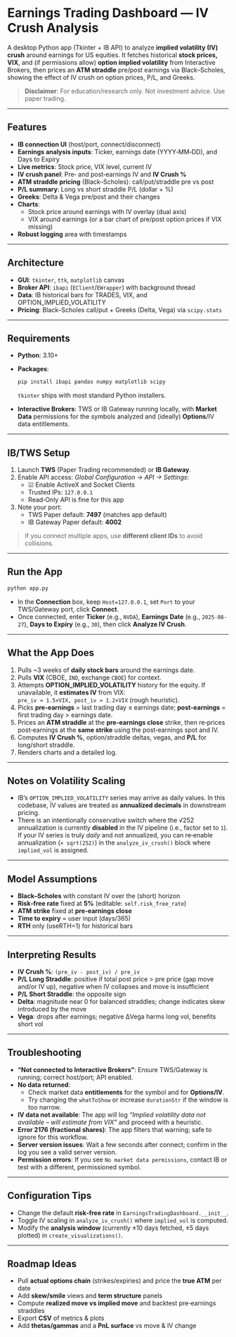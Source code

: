# Earnings Trading Dashboard — IV Crush Analysis

A desktop Python app (Tkinter + IB API) to analyze **implied volatility (IV) crush** around earnings for US equities. It fetches historical **stock prices, VIX**, and (if permissions allow) **option implied volatility** from Interactive Brokers, then prices an **ATM straddle** pre/post earnings via Black–Scholes, showing the effect of IV crush on option prices, P/L, and Greeks.

> **Disclaimer**: For education/research only. Not investment advice. Use paper trading.

---

## Features
- **IB connection UI** (host/port, connect/disconnect)
- **Earnings analysis inputs**: Ticker, earnings date (YYYY‑MM‑DD), and Days to Expiry
- **Live metrics**: Stock price, VIX level, current IV
- **IV crush panel**: Pre‑ and post‑earnings IV and **IV Crush %**
- **ATM straddle pricing** (Black–Scholes): call/put/straddle pre vs post
- **P/L summary**: Long vs short straddle P/L (dollar + %)
- **Greeks**: Delta & Vega pre/post and their changes
- **Charts**:
  - Stock price around earnings with IV overlay (dual axis)
  - VIX around earnings (or a bar chart of pre/post option prices if VIX missing)
- **Robust logging** area with timestamps

---

## Architecture
- **GUI**: `tkinter`, `ttk`, `matplotlib` canvas
- **Broker API**: `ibapi` (`EClient`/`EWrapper`) with background thread
- **Data**: IB historical bars for TRADES, VIX, and OPTION_IMPLIED_VOLATILITY
- **Pricing**: Black–Scholes call/put + Greeks (Delta, Vega) via `scipy.stats`

---

## Requirements
- **Python**: 3.10+
- **Packages**:
  ```bash
  pip install ibapi pandas numpy matplotlib scipy
  ```
  `tkinter` ships with most standard Python installers.

- **Interactive Brokers**: TWS or IB Gateway running locally, with **Market Data** permissions for the symbols analyzed and (ideally) **Options**/IV data entitlements.

---

## IB/TWS Setup
1. Launch **TWS** (Paper Trading recommended) or **IB Gateway**.
2. Enable API access: *Global Configuration → API → Settings*:
   - ☑ Enable ActiveX and Socket Clients
   - Trusted IPs: `127.0.0.1`
   - Read‑Only API is fine for this app
3. Note your port:
   - TWS Paper default: **7497** (matches app default)
   - IB Gateway Paper default: **4002**

> If you connect multiple apps, use **different client IDs** to avoid collisions.

---

## Run the App
```bash
python app.py
```

- In the **Connection** box, keep `Host=127.0.0.1`, set `Port` to your TWS/Gateway port, click **Connect**.
- Once connected, enter **Ticker** (e.g., `NVDA`), **Earnings Date** (e.g., `2025-08-27`), **Days to Expiry** (e.g., `30`), then click **Analyze IV Crush**.

---

## What the App Does
1. Pulls ~3 weeks of **daily stock bars** around the earnings date.
2. Pulls **VIX** (CBOE, `IND`, exchange `CBOE`) for context.
3. Attempts **OPTION_IMPLIED_VOLATILITY** history for the equity. If unavailable, it **estimates IV** from VIX:  
   `pre_iv ≈ 1.5×VIX, post_iv ≈ 1.2×VIX` (rough heuristic).
4. Picks **pre‑earnings** = last trading day ≤ earnings date; **post‑earnings** = first trading day > earnings date.
5. Prices an **ATM straddle** at the **pre‑earnings close** strike, then re‑prices post‑earnings at the **same strike** using the post‑earnings spot and IV.
6. Computes **IV Crush %**, option/straddle deltas, vegas, and **P/L** for long/short straddle.
7. Renders charts and a detailed log.

---

## Notes on Volatility Scaling
- IB’s `OPTION_IMPLIED_VOLATILITY` series may arrive as daily values. In this codebase, IV values are treated as **annualized decimals** in downstream pricing.
- There is an intentionally conservative switch where the √252 annualization is currently **disabled** in the IV pipeline (i.e., factor set to `1`). If your IV series is truly *daily* and not annualized, you can re‑enable annualization (`× sqrt(252)`) in the `analyze_iv_crush()` block where `implied_vol` is assigned.

---

## Model Assumptions
- **Black–Scholes** with constant IV over the (short) horizon
- **Risk‑free rate** fixed at **5%** (editable: `self.risk_free_rate`)
- **ATM strike** fixed at **pre‑earnings close**
- **Time to expiry** = user input (days/365)
- **RTH** only (useRTH=1) for historical bars

---

## Interpreting Results
- **IV Crush %**: `(pre_iv - post_iv) / pre_iv`
- **P/L Long Straddle**: positive if total post price > pre price (gap move and/or IV up), negative when IV collapses and move is insufficient
- **P/L Short Straddle**: the opposite sign
- **Delta**: magnitude near 0 for balanced straddles; change indicates skew introduced by the move
- **Vega**: drops after earnings; negative ΔVega harms long vol, benefits short vol

---

## Troubleshooting
- **“Not connected to Interactive Brokers”**: Ensure TWS/Gateway is running; correct host/port; API enabled.
- **No data returned**:
  - Check market data **entitlements** for the symbol and for **Options/IV**.
  - Try changing the `whatToShow` or increase `durationStr` if the window is too narrow.
- **IV data not available**: The app will log *“Implied volatility data not available – will estimate from VIX”* and proceed with a heuristic.
- **Error 2176 (fractional shares)**: The app filters that warning; safe to ignore for this workflow.
- **Server version issues**: Wait a few seconds after connect; confirm in the log you see a valid server version.
- **Permission errors**: If you see `No market data permissions`, contact IB or test with a different, permissioned symbol.

---

## Configuration Tips
- Change the default **risk‑free rate** in `EarningsTradingDashboard.__init__`.
- Toggle IV scaling in `analyze_iv_crush()` where `implied_vol` is computed.
- Modify the **analysis window** (currently ±10 days fetched, ±5 days plotted) in `create_visualizations()`.

---

## Roadmap Ideas
- Pull **actual options chain** (strikes/expiries) and price the **true ATM** per date
- Add **skew/smile** views and **term structure** panels
- Compute **realized move vs implied move** and backtest pre‑earnings straddles
- Export **CSV** of metrics & plots
- Add **thetas/gammas** and a **PnL surface** vs move & IV change

